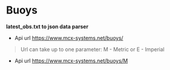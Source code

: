 # Buoys

**latest_obs.txt to json data parser**
- Api url  https://www.mcx-systems.net/buoys/

> Url can take up to one parameter: M - Metric or E - Imperial

- Api url  https://www.mcx-systems.net/buoys/M
